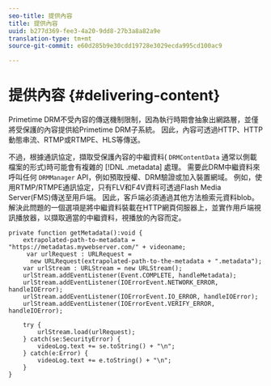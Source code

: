 ```yaml
---
seo-title: 提供內容
title: 提供內容
uuid: b277d369-fee3-4a20-9dd8-27b3a8a82a9e
translation-type: tm+mt
source-git-commit: e60d285b9e30cdd19728e3029ecda995cd100ac9

---
```



# 提供內容 {#delivering-content}

Primetime DRM不受內容的傳送機制限制，因為執行時期會抽象出網路層，並僅將受保護的內容提供給Primetime DRM子系統。 因此，內容可透過HTTP、HTTP動態串流、RTMP或RTMPE、HLS等傳送。

不過，根據通訊協定，擷取受保護內容的中繼資料( `DRMContentData` 通常以側載檔案的形式)時可能會有複雜的 [!DNL .metadata] 處理。 需要此DRM中繼資料來呼叫任何 `DRMManager` API，例如預取授權、DRM驗證或加入裝置網域。 例如，使用RTMP/RTMPE通訊協定，只有FLV和F4V資料可透過Flash Media Server(FMS)傳送至用戶端。 因此，客戶端必須通過其他方法檢索元資料blob。 解決此問題的一個選項是將中繼資料裝載在HTTP網頁伺服器上，並實作用戶端視訊播放器，以擷取適當的中繼資料，視播放的內容而定。

```
private function getMetadata():void { 
    extrapolated-path-to-metadata = "https://metadatas.mywebserver.com/" + videoname; 
     var urlRequest : URLRequest =  
      new URLRequest(extrapolated-path-to-the-metadata + ".metadata");  
    var urlStream : URLStream = new URLStream();  
    urlStream.addEventListener(Event.COMPLETE, handleMetadata);  
    urlStream.addEventListener(IOErrorEvent.NETWORK_ERROR, handleIOError);  
    urlStream.addEventListener(IOErrorEvent.IO_ERROR, handleIOError);  
    urlStream.addEventListener(IOErrorEvent.VERIFY_ERROR, handleIOError);  
 
    try { 
        urlStream.load(urlRequest);  
    } catch(se:SecurityError) { 
        videoLog.text += se.toString() + "\n";  
    } catch(e:Error) { 
        videoLog.text += e.toString() + "\n";  
    } 
} 
```

